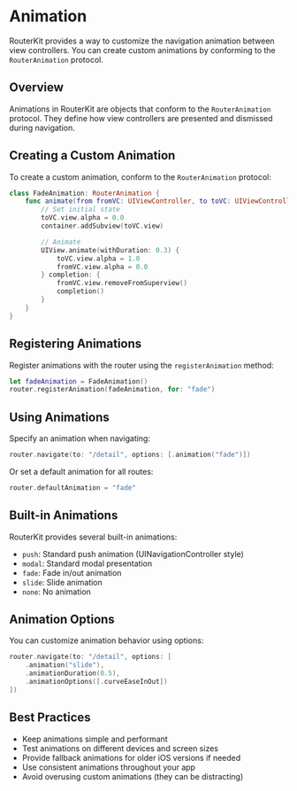 # Animation

RouterKit provides a way to customize the navigation animation between view controllers. You can create custom animations by conforming to the `RouterAnimation` protocol.

## Overview

Animations in RouterKit are objects that conform to the `RouterAnimation` protocol. They define how view controllers are presented and dismissed during navigation.

## Creating a Custom Animation

To create a custom animation, conform to the `RouterAnimation` protocol:

```swift
class FadeAnimation: RouterAnimation {
    func animate(from fromVC: UIViewController, to toVC: UIViewController, container: UIView, completion: @escaping () -> Void) {
        // Set initial state
        toVC.view.alpha = 0.0
        container.addSubview(toVC.view)

        // Animate
        UIView.animate(withDuration: 0.3) {
            toVC.view.alpha = 1.0
            fromVC.view.alpha = 0.0
        } completion: {
            fromVC.view.removeFromSuperview()
            completion()
        }
    }
}
```

## Registering Animations

Register animations with the router using the `registerAnimation` method:

```swift
let fadeAnimation = FadeAnimation()
router.registerAnimation(fadeAnimation, for: "fade")
```

## Using Animations

Specify an animation when navigating:

```swift
router.navigate(to: "/detail", options: [.animation("fade")])
```

Or set a default animation for all routes:

```swift
router.defaultAnimation = "fade"
```

## Built-in Animations

RouterKit provides several built-in animations:

- `push`: Standard push animation (UINavigationController style)
- `modal`: Standard modal presentation
- `fade`: Fade in/out animation
- `slide`: Slide animation
- `none`: No animation

## Animation Options

You can customize animation behavior using options:

```swift
router.navigate(to: "/detail", options: [
    .animation("slide"),
    .animationDuration(0.5),
    .animationOptions([.curveEaseInOut])
])
```

## Best Practices

- Keep animations simple and performant
- Test animations on different devices and screen sizes
- Provide fallback animations for older iOS versions if needed
- Use consistent animations throughout your app
- Avoid overusing custom animations (they can be distracting)